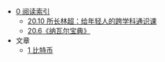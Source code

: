 - [0 阅读索引](0%20阅读索引.md)
	- [20.10 所长林超：给年轻人的跨学科通识课](z_文献笔记/20.10%20所长林超：给年轻人的跨学科通识课.md)
	- [20.6《纳瓦尔宝典》](z_文献笔记/20.6《纳瓦尔宝典》.md)
- 文章
	- [1 比特币](1%20比特币.md)